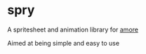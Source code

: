 # spry

A spritesheet and animation library for [amore](https://github.com/tanema/amore)

Aimed at being simple and easy to use

